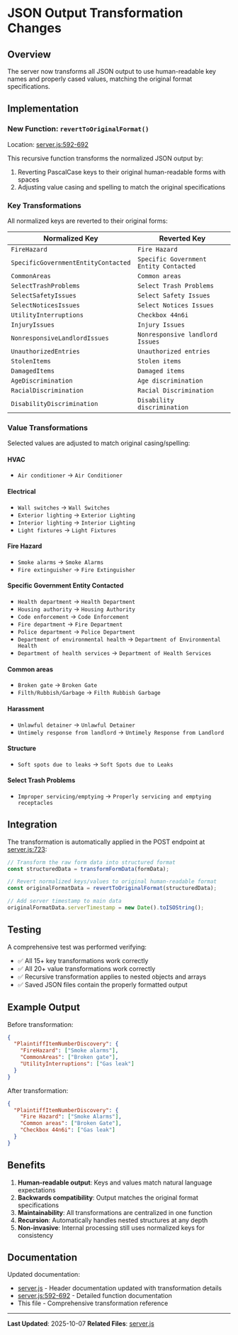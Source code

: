 # JSON Output Transformation Changes

## Overview
The server now transforms all JSON output to use human-readable key names and properly cased values, matching the original format specifications.

## Implementation

### New Function: `revertToOriginalFormat()`
Location: [server.js:592-692](server.js#L592-L692)

This recursive function transforms the normalized JSON output by:
1. Reverting PascalCase keys to their original human-readable forms with spaces
2. Adjusting value casing and spelling to match the original specifications

### Key Transformations

All normalized keys are reverted to their original forms:

| Normalized Key | Reverted Key |
|----------------|--------------|
| `FireHazard` | `Fire Hazard` |
| `SpecificGovernmentEntityContacted` | `Specific Government Entity Contacted` |
| `CommonAreas` | `Common areas` |
| `SelectTrashProblems` | `Select Trash Problems` |
| `SelectSafetyIssues` | `Select Safety Issues` |
| `SelectNoticesIssues` | `Select Notices Issues` |
| `UtilityInterruptions` | `Checkbox 44n6i` |
| `InjuryIssues` | `Injury Issues` |
| `NonresponsiveLandlordIssues` | `Nonresponsive landlord Issues` |
| `UnauthorizedEntries` | `Unauthorized entries` |
| `StolenItems` | `Stolen items` |
| `DamagedItems` | `Damaged items` |
| `AgeDiscrimination` | `Age discrimination` |
| `RacialDiscrimination` | `Racial Discrimination` |
| `DisabilityDiscrimination` | `Disability discrimination` |

### Value Transformations

Selected values are adjusted to match original casing/spelling:

#### HVAC
- `Air conditioner` → `Air Conditioner`

#### Electrical
- `Wall switches` → `Wall Switches`
- `Exterior lighting` → `Exterior Lighting`
- `Interior lighting` → `Interior Lighting`
- `Light fixtures` → `Light Fixtures`

#### Fire Hazard
- `Smoke alarms` → `Smoke Alarms`
- `Fire extinguisher` → `Fire Extinguisher`

#### Specific Government Entity Contacted
- `Health department` → `Health Department`
- `Housing authority` → `Housing Authority`
- `Code enforcement` → `Code Enforcement`
- `Fire department` → `Fire Department`
- `Police department` → `Police Department`
- `Department of environmental health` → `Department of Environmental Health`
- `Department of health services` → `Department of Health Services`

#### Common areas
- `Broken gate` → `Broken Gate`
- `Filth/Rubbish/Garbage` → `Filth Rubbish Garbage`

#### Harassment
- `Unlawful detainer` → `Unlawful Detainer`
- `Untimely response from landlord` → `Untimely Response from Landlord`

#### Structure
- `Soft spots due to leaks` → `Soft Spots due to Leaks`

#### Select Trash Problems
- `Improper servicing/emptying` → `Properly servicing and emptying receptacles`

## Integration

The transformation is automatically applied in the POST endpoint at [server.js:723](server.js#L723):

```javascript
// Transform the raw form data into structured format
const structuredData = transformFormData(formData);

// Revert normalized keys/values to original human-readable format
const originalFormatData = revertToOriginalFormat(structuredData);

// Add server timestamp to main data
originalFormatData.serverTimestamp = new Date().toISOString();
```

## Testing

A comprehensive test was performed verifying:
- ✅ All 15+ key transformations work correctly
- ✅ All 20+ value transformations work correctly
- ✅ Recursive transformation applies to nested objects and arrays
- ✅ Saved JSON files contain the properly formatted output

## Example Output

Before transformation:
```json
{
  "PlaintiffItemNumberDiscovery": {
    "FireHazard": ["Smoke alarms"],
    "CommonAreas": ["Broken gate"],
    "UtilityInterruptions": ["Gas leak"]
  }
}
```

After transformation:
```json
{
  "PlaintiffItemNumberDiscovery": {
    "Fire Hazard": ["Smoke Alarms"],
    "Common areas": ["Broken Gate"],
    "Checkbox 44n6i": ["Gas leak"]
  }
}
```

## Benefits

1. **Human-readable output**: Keys and values match natural language expectations
2. **Backwards compatibility**: Output matches the original format specifications
3. **Maintainability**: All transformations are centralized in one function
4. **Recursion**: Automatically handles nested structures at any depth
5. **Non-invasive**: Internal processing still uses normalized keys for consistency

## Documentation

Updated documentation:
- [server.js](server.js) - Header documentation updated with transformation details
- [server.js:592-692](server.js#L592-L692) - Detailed function documentation
- This file - Comprehensive transformation reference

---

**Last Updated**: 2025-10-07
**Related Files**: [server.js](server.js)

